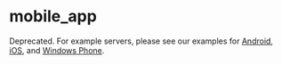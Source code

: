 # mobile_app

Deprecated.  For example servers, please see our examples for [Android][android], [iOS][ios], and [Windows Phone][wp].

[android]: https://github.com/braintree/braintree_android_encryption_examples
[ios]: https://github.com/braintree/braintree_ios_encryption_examples
[wp]: https://github.com/braintree/braintree_windows_phone_encryption_examples

